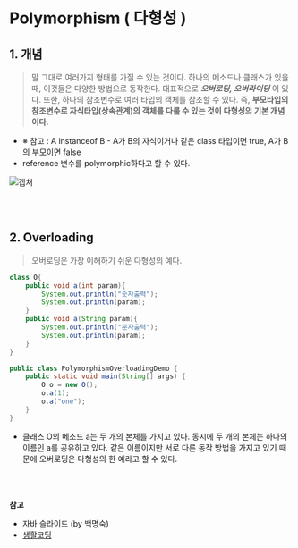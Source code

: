 # Polymorphism ( 다형성 )

## 1. 개념

> 말 그대로 여러가지 형태를 가질 수 있는 것이다.  하나의 메소드나 클래스가 있을 때, 이것들은 다양한 방법으로 동작한다. 대표적으로 ***오버로딩, 오버라이딩*** 이 있다. 또한, 하나의 참조변수로 여러 타입의 객체를 참조할 수 있다. 즉, **부모타입의 참조변수로 자식타입(상속관계)의 객체를 다룰 수 있는 것이 다형성의 기본 개념이다.**
>


- ※ 참고 : A instanceof B - A가 B의 자식이거나 같은 class 타입이면 true, A가 B의 부모이면 false
- reference 변수를 polymorphic하다고 할 수 있다.

![캡처](https://user-images.githubusercontent.com/51367622/93668792-f42a3a00-fac9-11ea-87a0-5f28b294acf0.PNG)



<br/>

<br/>

## 2. Overloading
> 오버로딩은 가장 이해하기 쉬운 다형성의 예다. 

```java
class O{
    public void a(int param){
        System.out.println("숫자출력");
        System.out.println(param);
    }
    public void a(String param){
        System.out.println("문자출력");
        System.out.println(param);
    }
}

public class PolymorphismOverloadingDemo {
    public static void main(String[] args) {
        O o = new O();
        o.a(1);
        o.a("one");
    }
}

```

- 클래스 O의 메소드 a는 두 개의 본체를 가지고 있다. 동시에 두 개의 본체는 하나의 이름인 a를 공유하고 있다. 같은 이름이지만 서로 다른 동작 방법을 가지고 있기 때문에 오버로딩은 다형성의 한 예라고 할 수 있다. 

<br/>

<br/>



**참고**

- 자바 슬라이드 (by 백명숙)
- [생활코딩](https://www.opentutorials.org/module/516/6127)



























